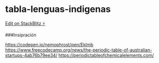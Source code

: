 # tabla-lenguas-indigenas

[Edit on StackBlitz ⚡️](https://stackblitz.com/edit/tabla-lenguas-indigenas)

###Insipración


https://codepen.io/nemophrost/pen/EkImb
https://www.freecodecamp.org/news/the-periodic-table-of-australian-startups-4ab76b79ee34/
https://periodictableofchemicalelements.com/

